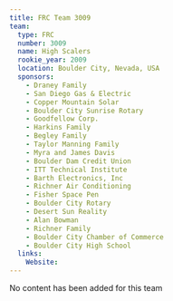 ```yaml
---
title: FRC Team 3009
team:
  type: FRC
  number: 3009
  name: High Scalers
  rookie_year: 2009
  location: Boulder City, Nevada, USA
  sponsors:
    - Draney Family
    - San Diego Gas & Electric
    - Copper Mountain Solar
    - Boulder City Sunrise Rotary
    - Goodfellow Corp.
    - Harkins Family
    - Begley Family
    - Taylor Manning Family
    - Myra and James Davis
    - Boulder Dam Credit Union
    - ITT Technical Institute
    - Barth Electronics, Inc
    - Richner Air Conditioning
    - Fisher Space Pen
    - Boulder City Rotary
    - Desert Sun Reality
    - Alan Bowman
    - Richner Family
    - Boulder City Chamber of Commerce
    - Boulder City High School
  links:
    Website: 
---
```

No content has been added for this team
